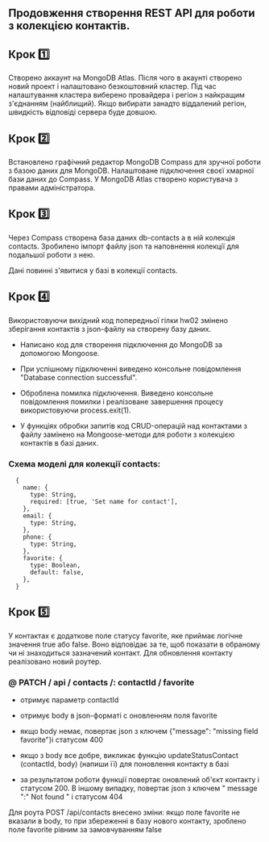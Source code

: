 ## Продовження створення REST API для роботи з колекцією контактів.

## Крок 1️⃣

Створено аккаунт на MongoDB Atlas. Після чого в акаунті створено новий проект і налаштовано безкоштовний кластер. Під час налаштування кластера виберено провайдера і регіон з найкращим з'єднанням (найблищий). Якщо вибирати занадто віддалений регіон, швидкість відповіді сервера буде довшою.

## Крок 2️⃣

Встановлено графічний редактор MongoDB Compass для зручної роботи з базою даних для MongoDB. Налаштоване підключення своєї хмарної бази даних до Compass. У MongoDB Atlas створено користувача з правами адміністратора.

## Крок 3️⃣

Через Compass створена база даних db-contacts а в ній колекція contacts. Зробилено імпорт файлу json та наповнення колекції для подальшої роботи з нею.

Дані повинні з'явитися у базі в колекції contacts.

## Крок 4️⃣

Використовуючи вихідний код попередньої гілки hw02 змінено зберігання контактів з json-файлу на створену базу даних.

- Написано код для створення підключення до MongoDB за допомогою Mongoose.

- При успішному підключенні виведено консольне повідомлення "Database connection successful".

- Оброблена помилка підключення. Виведено консольне повідомлення помилки і реалізоване завершення процесу використовуючи process.exit(1).

- У функціях обробки запитів код CRUD-операцій над контактами з файлу замінено на Mongoose-методи для роботи з колекцією контактів в базі даних.


### Схема моделі для колекції contacts:

```
  {
    name: {
      type: String,
      required: [true, 'Set name for contact'],
    },
    email: {
      type: String,
    },
    phone: {
      type: String,
    },
    favorite: {
      type: Boolean,
      default: false,
    },
  }
```
  
## Крок 5️⃣

У контактах є додаткове поле статусу favorite, яке приймає логічне значення true або false. Воно відповідає за те, щоб показати в обраному чи ні знаходиться зазначений контакт. Для обновлення контакту реалізовано новий роутер.

### @ PATCH / api / contacts /: contactId / favorite

- отримує параметр contactId

- отримує body в json-форматі c оновленням поля favorite

- якщо body немає, повертає json з ключем {"message": "missing field favorite"}і статусом 400

- якщо з body все добре, викликає функцію updateStatusContact (contactId, body) (напиши її) для поновлення контакту в базі

- за результатом роботи функції повертає оновлений об'єкт контакту і статусом 200. В іншому випадку, повертає json з ключем " message ":" Not found " і статусом 404

Для роута POST /api/contacts внесено зміни: якщо поле favorite не вказали в body, то при збереженні в базу нового контакту, зроблено поле favorite рівним за замовчуванням false
